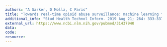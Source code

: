 ```yaml
---
authors: "A Sarker, D Molla, C Paris"
title: "Towards real-time opioid abuse surveillance: machine learning for automatic characterization of opioid-related tweets"
additional_info: "Stud Health Technol Inform. 2019 Aug 21; 264: 333–337."
external_url: https://www.ncbi.nlm.nih.gov/pubmed/31437940 
data: 
code:
resource:
---
```


